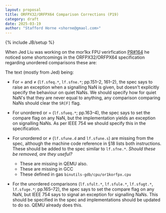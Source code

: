 ```yaml
---
layout: proposal
title: ORFPX32/ORFPX64 Comparison Corrections (P19)
category: draft
date: 2025-03-19
author: "Stafford Horne <shorne@gmaol.com>"
---
```

{% include JB/setup %}

When Jed Liu was working on the mor1kx FPU verirfication [PR#164](https://github.com/openrisc/mor1kx/pull/164)
he noticed some shortcomings in the
ORFPX32/ORFPX64 specification regarding unordered comparisons these are:

The text (mostly from Jed) being:

 * For = and ≠ (`lf.sfeq.*`, `lf.sfne.*`; pp.151–2, 161–2), the spec says to raise an
   exception when a signalling NaN is given, but doesn't explicitly specify the
   behaviour on quiet NaNs. We should specify how for quiet NaN's that they are
   never equal to anything, any comparison comparing NaNs should clear the
   `SR[F]` flag.
 * For unordered or = (`lf.sfueq.*`; pp.163–4), the spec says to set the compare flag
   on any NaN, but the implementation yields an exception on signalling NaNs. As per
   IEEE 754 we should specify this in the specification.
 * For unordered or ≠ (`lf.sfune.d` and `lf.sfune.s`) are missing from the spec,
   although the machine code reference in §18 lists both instructions. These
   should be added to the spec similar to `lf.sfne.*`.
   *Should these be removed, are they useful?*

     * These are missing in QEMU also.
     * These are missing in GCC
     * These defined in gas `binutils-gdb/cpu/or1korfpx.cpu`

 * For the unordered comparisons (`lf.sfult.*`, `lf.sfule.*`, `lf.sfugt.*`,
   `lf.sfuge.*`; pp.165–72), the spec says to set the compare flag on any NaN, but
   IEEE 754 says to signal an exception for signalling NaNs. This should be
   specified in the spec and implementations should be updated to do so.  QEMU
   already does this.

